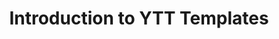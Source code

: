 ---
title: Introduction to YTT Templates
description: An introduction to using ytt templates when deploying application resources to a Kubernetes cluster.
summary: An introduction to using ytt templates when deploying application resources to a Kubernetes cluster.
lab: lab-carvel-ytt
length: 15
logo: "/images/workshops/logo-carvel-2.png"
tags:
  - Microservices
  - Kubernetes
  - Carvel
weight: 5
---